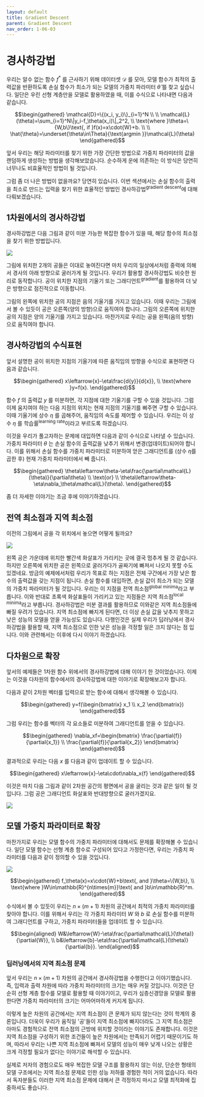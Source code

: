```yaml
---
layout: default
title: Gradient Descent
parent: Gradient Descent
nav_order: 1-06-03
---
```


# 경사하강법

우리는 알수 없는 함수 $f^*$ 를 근사하기 위해 데이터셋 $\mathcal{D}$ 를 모아, 모델 함수가 최적의 출력값을 반환하도록 손실 함수가 최소가 되는 모델의 가중치 파라미터 $\hat{\theta}$ 를 찾고 싶습니다.
일단은 우린 선형 계층만을 모델로 활용하였을 때, 이를 수식으로 나타내면 다음과 같습니다.

$$\begin{gathered}
\mathcal{D}=\{(x_i, y_i)\}_{i=1}^N \\
\\
\mathcal{L}(\theta)=\sum_{i=1}^N\|y_i-f_\theta(x_i)\|_2^2, \\
\text{where }\theta=\{W,b\}\text{, if }f(x)=x\cdot{W}+b. \\
\\
\hat{\theta}=\underset{\theta\in\Theta}{\text{argmin }}\mathcal{L}(\theta)
\end{gathered}$$

앞서 우리는 해당 파라미터를 찾기 위한 가장 간단한 방법으로 가중치 파라미터의 값을 랜덤하게 생성하는 방법을 생각해보았습니다.
순수하게 운에 의존하는 이 방식은 당연히 너무나도 비효율적인 방법이 될 것입니다.

그럼 좀 더 나은 방법이 없을까요?
당연히 있습니다.
이번 섹션에서는 손실 함수의 출력을 최소로 만드는 입력을 찾기 위한 효율적인 방법인 경사하강법<sup>gradient descent</sup>에 대해 다뤄보겠습니다.

## 1차원에서의 경사하강법

경사하강법은 다음 그림과 같이 미분 가능한 복잡한 함수가 있을 때, 해당 함수의 최소점을 찾기 위한 방법입니다.

![](../../assets/images/1-06/03-gd.png)

그림에 위치한 2개의 공들은 이대로 놓여진다면 마치 우리의 일상에서처럼 중력에 의해서 경사의 아래 방향으로 굴러가게 될 것입니다.
우리가 활용할 경사하강법도 비슷한 원리로 동작합니다.
공이 위치한 지점의 기울기 또는 그래디언트<sup>gradient</sup>를 활용하여 더 낮은 방향으로 점진적으로 이동합니다.

그림의 왼쪽에 위치한 공의 지점은 음의 기울기를 가지고 있습니다.
이때 우리는 그림에서 볼 수 있듯이 공은 오른쪽(양의 방향)으로 움직여야 합니다.
그림의 오른쪽에 위치한 공의 지점은 양의 기울기를 가지고 있습니다.
마찬가지로 우리는 공을 왼쪽(음의 방향)으로 움직여야 합니다.

## 경사하강법의 수식표현

앞서 설명한 공이 위치한 지점의 기울기에 따른 움직임의 방향을 수식으로 표현하면 다음과 같습니다.

$$\begin{gathered}
x\leftarrow{x}-\eta\frac{d{y}}{d{x}}, \\
\text{where }y=f(x).
\end{gathered}$$

함수 $f$ 의 출력값 $y$ 를 미분하면, 각 지점에 대한 기울기를 구할 수 있을 것입니다.
그럼 이제 움지여야 하는 다음 지점의 위치는 현재 지점의 기울기를 삐주면 구할 수 있습니다.
이때 기울기에 상수 $\eta$ 를 곱해주어, 움직임의 속도를 제어할 수 있습니다.
우리는 이 상수 $\eta$ 를 학습률<sup>learning rate</sup>이라고 부르도록 하겠습니다.

이것을 우리가 풀고자하는 문제에 대입하면 다음과 같이 수식으로 나타낼 수 있습니다.
가중치 파라미터 $\theta$ 는 손실 함수의 출력값을 낮추기 위해서 변경(업데이트)되어야 합니다.
이를 위해서 손실 함수를 가중치 파라미터로 미분하여 얻은 그래디언트를 (상수 $\eta$를 곱한 후) 현재 가중치 파라미터에서 빼 줍니다.

$$\begin{gathered}
\theta\leftarrow\theta-\eta\frac{\partial\mathcal{L}(\theta)}{\partial\theta} \\
\text{or} \\
\theta\leftarrow\theta-\eta\nabla_\theta\mathcal{L}(\theta).
\end{gathered}$$

좀 더 자세한 이야기는 조금 후에 이야기하겠습니다.

## 전역 최소점과 지역 최소점

이전의 그림에서 공을 각 위치에서 놓으면 어떻게 될까요?

![](../../assets/images/1-06/03-minima.png)

왼쪽 공은 가운데에 위치한 빨간색 화살표가 가리키는 곳에 결국 멈추게 될 것 같습니다.
하지만 오른쪽에 위치한 공은 왼쪽으로 굴러가다가 골짜기에 빠져서 나오지 못할 수도 있겠네요.
방금의 예제에서처럼 우리가 목표로 하는 지점은 전체 구간에서 가장 낮은 함수의 출력값을 갖는 지점이 됩니다.
손실 함수를 대입하면, 손실 값이 최소가 되는 모델의 가중치 파라미터가 될 것입니다.
우리는 이 지점을 전역 최소점<sup>global minima</sup>라고 부릅니다.
이와 반대로 초록색 화살표들이 가리키고 있는 지점들은 지역 최소점<sup>local minima</sup>라고 부릅니다.
경사하강법은 미분 결과를 활용하므로 이와같은 지역 최소점들에 빠질 우려가 있습니다.
지역 최소점에 빠지게 된다면, 더 이상 손실 값을 낮추지 못하고 낮은 성능의 모델을 얻을 가능성도 있습니다.
다행인것은 실제 우리가 딥러닝에서 경사하강법을 활용할 때, 지역 최소점으로 인한 낮은 성능을 걱정할 일은 크지 않다는 점 입니다.
이와 관련해서는 이후에 다시 이야기 하겠습니다.

## 다차원으로 확장

앞서의 예제들은 1차원 함수 위에서의 경사하강법에 대해 이야기 한 것이었습니다.
이제는 이것을 다차원의 함수에서의 경사하강법에 대한 이야기로 확장해보고자 합니다.

다음과 같이 2차원 벡터를 입력으로 받는 함수에 대해서 생각해볼 수 있습니다.

$$\begin{gathered}
y=f(\begin{bmatrix}
    x_1 \\
    x_2
\end{bmatrix})
\end{gathered}$$

그럼 우리는 함수를 벡터의 각 요소들로 미분하여 그래디언트를 얻을 수 있습니다.

$$\begin{gathered}
\nabla_xf=\begin{bmatrix}
\frac{\partial{f}}{\partial{x_1}} \\
\frac{\partial{f}}{\partial{x_2}}
\end{bmatrix}
\end{gathered}$$

결과적으로 우리는 다음 $x$ 를 다음과 같이 업데이트 할 수 있습니다.

$$\begin{gathered}
x\leftarrow{x}-\eta\cdot\nabla_x{f}
\end{gathered}$$

이것은 마치 다음 그림과 같이 2차원 공간의 평면에서 공을 굴리는 것과 같은 일이 될 것입니다.
그럼 공은 그래디언트 화살표와 반대방향으로 굴러가겠지요.

![](../../assets/images/1-06/03-multi_dimension.png)

## 모델 가중치 파라미터로 확장

마찬가지로 우리는 모델 함수의 가중치 파라미터에 대해서도 문제를 확장해볼 수 있습니다.
일단 모델 함수는 선형 계층 함수로 구성되어 있다고 가정한다면, 우리는 가중치 파라미터를 다음과 같이 정의할 수 있을 것입니다.

![](../../assets/images/1-06/03-linear_layer.png)

$$\begin{gathered}
f_\theta(x)=x\cdot{W}+b\text{, and }\theta=\{W,b\}, \\
\text{where }W\in\mathbb{R}^{n\times{m}}\text{ and }b\in\mathbb{R}^m.
\end{gathered}$$

수식에서 볼 수 있듯이 우리는 $n\times(m+1)$ 차원의 공간에서 최적의 가중치 파라미터를 찾아야 합니다.
이를 위해서 우리는 각 가중치 파라미터 $W$ 와 $b$ 로 손실 함수를 미분하여 그래디언트를 구하고, 가중치 파라미터들을 업데이트 할 수 있습니다.

$$\begin{aligned}
W&\leftarrow{W}-\eta\frac{\partial\mathcal{L}(\theta)}{\partial{W}}, \\
b&\leftarrow{b}-\eta\frac{\partial\mathcal{L}(\theta)}{\partial{b}}.
\end{aligned}$$

### 딥러닝에서의 지역 최소점 문제

앞서 우리는 $n\times(m+1)$ 차원의 공간에서 경사하강법을 수행한다고 이야기했습니다.
즉, 입력과 출력 차원에 따라 가중치 파라미터의 크기는 매우 커질 것입니다.
이것은 단순히 선형 계층 함수를 모델로 활용할 때 이야기이고, 우리가 심층신경망을 모델로 활용한다면 가중치 파라미터의 크기는 어마어마하게 커지게 됩니다.

이렇게 높은 차원의 공간에서는 지역 최소점이 큰 문제가 되지 않는다는 것이 학계의 중론입니다.
더욱이 우리가 움직일 '공'들이 지역 최소점에 빠지더라도 그 지역 최소점은 아마도 경험적으로 전역 최소점의 근방에 위치할 것이라는 이야기도 존재합니다.
이것은 지역 최소점을 구성하기 위한 조건들이 높은 차원에서는 만족되기 어렵기 때문이기도 하며, 따라서 우리는 나쁜 지역 최소점에 빠져서 모델의 성능이 매우 낮게 나오는 상황은 크게 걱정할 필요가 없다는 이야기로 해석할 수 있습니다.

실제로 저자의 경험으로도 매우 복잡한 모델 구조를 활용하지 않는 이상, 단순한 형태의 모델 구조에서는 지역 최소점 문제로 인한 성능 저하를 경험한 적이 거의 없습니다.
따라서 독자분들도 이러한 지역 최소점 문제에 대해서 큰 걱정하지 마시고 모델 최적화에 집중하셔도 좋습니다.
